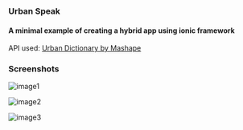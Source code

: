 ### Urban Speak
#### A minimal example of creating a hybrid app using ionic framework

API used: [Urban Dictionary by Mashape](https://market.mashape.com/community/urban-dictionary)

### Screenshots

![image1](https://i.imgur.com/aVQwrb4.png)

![image2](https://i.imgur.com/jvppeJn.png)

![image3](https://i.imgur.com/nbUFt8z.png)
